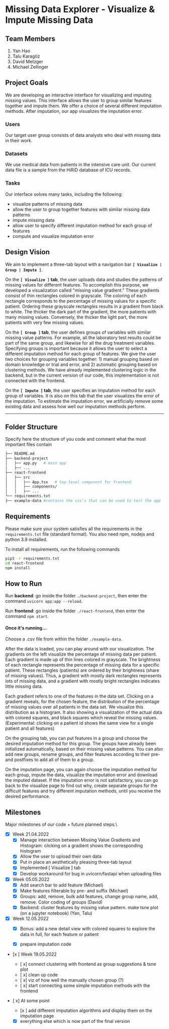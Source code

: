 # Missing Data Explorer - Visualize & Impute Missing Data

## Team Members
1. Yan Hao
2. Talu Karagöz
3. David Metzger
4. Michael Zellinger

## Project Goals
We are developing an interactive interface for visualizing and imputing missing values. This interface allows the user to group similar features together and impute them. We offer a choice of several different imputation methods. After imputation, our app visualizes the imputation error.

### Users
Our target user group consists of data analysts who deal with missing data in their work.

### Datasets
We use medical data from patients in the intensive care unit. Our current data file is a sample from the HiRiD database of ICU records.

### Tasks
Our interface solves many tasks, including the following:
  - visualize patterns of missing data
  - allow the user to group together features with similar missing data patterns
  - impute missing data 
  - allow user to specify different imputation method for each group of features
  - compute and visualize imputation error

## Design Vision

We aim to implement a three-tab layout with a navigation bar **`[ Visualize | Group | Impute ]`**. 

On the **`[ Visualize ]` tab**, the user uploads data and studies the patterns of missing values for different features. To accomplish this purpose, we developed a visualization called "missing value gradient." These gradients consist of thin rectangles colored in grayscale. The coloring of each rectangle corresponds to the percentage of missing values for a specific patient. Ordering these grayscale rectangles results in a gradient from black to white. The thicker the dark part of the gradient, the more patients with many missing values. Conversely, the thicker the light part, the more patients with very few missing values.

On the **`[ Group ]` tab**, the user defines groups of variables with similar missing value patterns. For example, all the laboratory test results could be part of the same group, and likewise for all the drug treatment variables. Specifying groups is important because it allows the user to select a different imputation method for each group of features. We give the user two choices for grouping variables together: 1) manual grouping based on domain knowledge or trial and error, and 2) automatic grouping based on clustering methods. We have already implemented clustering logic in the backend, but in the current version of our code, this implementation is not connected with the frontend.

On the **`[ Impute ]` tab**, the user specifies an imputation method for each group of variables. It is also on this tab that the user visualizes the error of the imputation. To estimate the imputation error, we artificially remove some existing data and assess how well our imputation methods perform.

- - -
## Folder Structure
Specify here the structure of you code and comment what the most important files contain

``` bash
├── README.md  
├── backend-project
│   ├── app.py   # main app
│   ├── ...
├── react-frontend
│   ├── src
│   │   ├── App.tsx   # top-level component for frontend
│   │   ├── components/
│   │   ├── ...
└── requirements.txt
├── example-data #contains the csv's that can be used to test the app

```

## Requirements
<!-- Write here all intructions to build the environment and run your code.\
**NOTE:** If we cannot run your code following these requirements we will not be able to evaluate it. -->
Please make sure your system satisfies all the requirements in the `requirements.txt` file (standard format). You also need npm, nodejs and python 3.9 installed.

To install all requirements, run the following commands 
``` bash
pip3 -r requirements.txt
cd react-frontend
npm install
```

## How to Run
<!-- Write here **DETAILED** intructions on how to run your code.\
**NOTE:** If we cannot run your code following these instructions we will not be able to evaluate it. 
IMPORTANT: **Make sure there is a folder "tmp" inside "backend-project/data".** Otherwise, uploading data will not work.-->

Run **backend**: go inside the folder `./backend-project`, then enter the command `uvicorn app:app --reload`.

Run **frontend**: go inside the folder `./react-frontend`, then enter the command `npm start`.
 

#### Once it's running...

Choose a .csv file from within the folder `./example-data`.  

After the data is loaded, you can play around with our visualization. The gradients on the left visualize the percentage of missing data per patient. Each gradient is made up of thin lines colored in grayscale. The brightness of each rectangle represents the percentage of missing data for a specific patient. These rectangles (patients) are ordered by their brightness (share of missing values). Thus, a gradient with mostly dark rectangles represents lots of missing data, and a gradient with mostly bright rectangles indicates little missing data. 

Each gradient refers to one of the features in the data set. Clicking on a gradient reveals, for the chosen feature, the distribution of the percentage of missing values over all patients in the data set. We visualize this distribution as a histogram.
It also showing a visualization of the actual data with colored squares, and black squares which reveal the missing values. (Experimental: clicking on a patient id shows the same view for a single patient and all features)

On the grouping tab, you can put features in a group and choose the desired imputation method for this group. The groups have already been initialized automatically, based on their missing value patterns. You can also add new groups, rename groups, and filter features according to their pre- and postfixes to add all of them to a group. 

On the imputation page, you can again choose the imputation method for each group, impute the data, visualize the imputation error and download the imputed dataset. If the imputation error is not satisfactory, you can go back to the visualize page to find out why, create separate groups for the difficult features and try different imputation methods, until you receive the desired performance.




## Milestones
Major milestones of our code + future planned steps.\

- [x] Week 21.04.2022 
  - [x] Manage interaction between Missing Value Gradients and Histogram: clicking on a gradient shows the corresponding histogram
  - [x] Allow the user to upload their own data
  - [x] Put in place an aesthetically pleasing three-tab layout
  - [x] Implemented [ Visualize ] tab
  - [x] Develop workaround for bug in uvicorn/fastapi when uploading files

- [x] Week 05.05.2022
  - [x] Add search bar to add feature (Michael)
  - [x] Make features filterable by pre- and suffix (Michael)
  - [x] Groups: add, remove, bulk add features, change group name, add, remove. Color coding of groups (David)
  - [x] Backend: cluster features by missing value pattern. make tsne plot (on a jupyter notebook) (Yan, Talu)

- [x] Week 12.05.2022
  - [x] Bonus: add a new detail view with colored squares to explore the data in full, for each feature or patient
  - [x] prepare imputation code


- [x ] Week 19.05.2022
  - [ x] connect clustering with frontend as group suggestions & tsne plot 
  - [ x] clean up code 
  - [ x] viz of how well the manually chosen group (?)
  - [ x] start connecting some simple imputation methods with the frontend


- [ x] At some point  
  
  - [x ] add different imputation algorithms and display them on the imputation page
  - [x] everything else which is now part of the final version

<!-- Create a list subtask.\
Open an issue for each subtask. Once you create a subtask, link the corresponding issue.\
Create a merge request (with corresponding branch) from each issue.\
Finally accept the merge request once issue is resolved. Once you complete a task, link the corresponding merge commit.\
Take a look at [Issues and Branches](https://www.youtube.com/watch?v=DSuSBuVYpys) for more details.  -->
<!-- 
This will help you have a clearer overview of what you are currently doing, track your progress and organise your work among yourselves. Moreover it gives us more insights on your progress.   -->

<!-- ## Versioning
Create stable versions of your code each week by using gitlab tags.\
Take a look at [Gitlab Tags](https://docs.gitlab.com/ee/topics/git/tags.html) for more details. 

Then list here the weekly tags. \
We will evaluate your code every week, based on the corresponding version.

Tags:
- Week 1: [Week 1 Tag](https://gitlab.inf.ethz.ch/COURSE-XAI-IML22/dummy-fullstack/-/tags/stable-readme)
- Week 2: ..
- Week 3: ..
- ... -->

